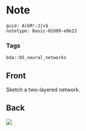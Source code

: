 # Note
```
guid: A(bM!:J|v$
notetype: Basic-02d89-e0e22
```

### Tags
```
bda::05_neural_networks
```

## Front
Sketch a two-layered network.

## Back
<img src="paste-544d7f851cc9b6cd25b42f9bd331743c26c85fc7.jpg">
